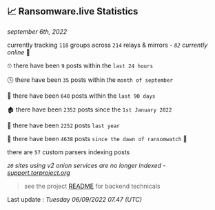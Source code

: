 
## 📈 Ransomware.live Statistics
_september 6th, 2022_

currently tracking `118` groups across `214` relays & mirrors - _`82` currently online_ 📡

⏲ there have been `9` posts within the `last 24 hours`

🕓 there have been `35` posts within the `month of september`

📅 there have been `640` posts within the `last 90 days`

🏚 there have been `2352` posts since the `1st January 2022`

🚀 there have been `2252` posts `last year`

🦕 there have been `4638` posts `since the dawn of ransomwatch` 🐣

there are `57` custom parsers indexing posts

_`20` sites using v2 onion services are no longer indexed - [support.torproject.org](https://support.torproject.org/onionservices/v2-deprecation/)_

> see the project [README](https://github.com/jmousqueton/ransomwatch#readme) for backend technicals



Last update : _Tuesday 06/09/2022 07.47 (UTC)_

